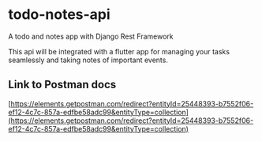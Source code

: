 # todo-notes-api
A todo and notes app with Django Rest Framework

This api will be integrated with a flutter app for managing your tasks seamlessly and taking notes of important events.

## Link to Postman docs
[https://elements.getpostman.com/redirect?entityId=25448393-b7552f06-ef12-4c7c-857a-edfbe58adc99&entityType=collection](https://elements.getpostman.com/redirect?entityId=25448393-b7552f06-ef12-4c7c-857a-edfbe58adc99&entityType=collection)
